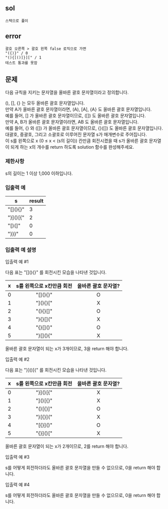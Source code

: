 ## sol
```
스택으로 풀이
```
## error
```
괄호 오른쪽 > 괄호 왼쪽 false 로직으로 가면
"({)}" / 0
"(){[()]}][" / 1
테스트 통과를 못함
```
## 문제
다음 규칙을 지키는 문자열을 올바른 괄호 문자열이라고 정의합니다.

\(\), \[\], \{\} 는 모두 올바른 괄호 문자열입니다.  
만약 A가 올바른 괄호 문자열이라면, \(A\), \[A\], \{A\} 도 올바른 괄호 문자열입니다.  
예를 들어, \[\] 가 올바른 괄호 문자열이므로, \(\[\]\) 도 올바른 괄호 문자열입니다.  
만약 A, B가 올바른 괄호 문자열이라면, AB 도 올바른 괄호 문자열입니다.  
예를 들어, \{\} 와 \(\[\]\) 가 올바른 괄호 문자열이므로, \{\}\(\[\]\) 도 올바른 괄호 문자열입니다.  
대괄호, 중괄호, 그리고 소괄호로 이루어진 문자열 s가 매개변수로 주어집니다.  
이 s를 왼쪽으로 x (0 ≤ x < (s의 길이)) 칸만큼 회전시켰을 때 s가 올바른 괄호 문자열이 되게 하는 x의 개수를 return 하도록 solution 함수를 완성해주세요.  
  
### 제한사항  
s의 길이는 1 이상 1,000 이하입니다.  
  
### 입출력 예
| s              | result |
| -------------- | ------ |
| "\[\]\(\)\{\}" | 3      |
| "\}\]\(\)\[\{" | 2      |
| "\[\)\(\]"     | 0      |
| "\}\}\}"       | 0      |

### 입출력 예 설명
입출력 예 #1  
  
다음 표는 "\[\]\(\)\{\}" 를 회전시킨 모습을 나타낸 것입니다.  
  
| x   | s를 왼쪽으로 x칸만큼 회전 | 올바른 괄호 문자열? |
| --- | :-----------------------: | :-----------------: |
| 0   |      "\[\]\(\)\{\}"       |          O          |
| 1   |      "\]\(\)\{\}\["       |          X          |
| 2   |      "\(\)\{\}\[\]"       |          O          |
| 3   |      "\)\{\}\[\]\("       |          X          |
| 4   |      "\{\}\[\]\(\)"       |          O          |
| 5   |      "\}\[\]\(\)\{"       |          X          |
  
올바른 괄호 문자열이 되는 x가 3개이므로, 3을 return 해야 합니다.  
  
입출력 예 #2  
  
다음 표는 "\}\]\(\)\[\{" 를 회전시킨 모습을 나타낸 것입니다.  
  
| x   | s를 왼쪽으로 x칸만큼 회전 | 올바른 괄호 문자열? |
| --- | :-----------------------: | :-----------------: |
| 0   |      "\}\]\(\)\[\{"       |          X          |
| 1   |      "\]\(\)\[\{\}"       |          X          |
| 2   |      "\(\)\[\{\}\]"       |          O          |
| 3   |      "\)\[\{\}\]\("       |          X          |
| 4   |      "\[\{\}\]\(\)"       |          O          |
| 5   |      "\{\}\]\(\)\["       |          X          |
  
올바른 괄호 문자열이 되는 x가 2개이므로, 2를 return 해야 합니다.  
  
입출력 예 #3
  
s를 어떻게 회전하더라도 올바른 괄호 문자열을 만들 수 없으므로, 0을 return 해야 합니다.  
  
입출력 예 #4  
  
s를 어떻게 회전하더라도 올바른 괄호 문자열을 만들 수 없으므로, 0을 return 해야 합니다.  